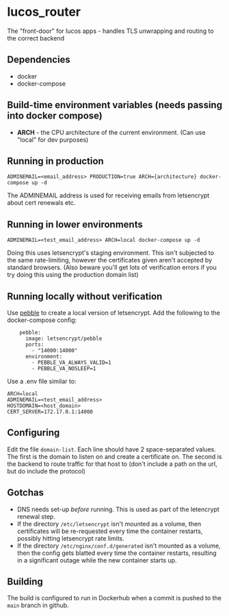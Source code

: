 # lucos_router
The "front-door" for lucos apps - handles TLS unwrapping and routing to the correct backend

## Dependencies
* docker
* docker-compose


## Build-time environment variables (needs passing into docker compose)
* __ARCH__ - the CPU architecture of the current environment.  (Can use "local" for dev purposes)

## Running in production
`ADMINEMAIL=<email_address> PRODUCTION=true ARCH={architecture} docker-compose up -d`

The ADMINEMAIL address is used for receiving emails from letsencrypt about cert renewals etc.

## Running in lower environments
`ADMINEMAIL=<test_email_address> ARCH=local docker-compose up -d`

Doing this uses letsencrypt's staging environment.  This isn't subjected to the same rate-limiting, however the certificates given aren't accepted by standard browsers.  (Also beware you'll get lots of verification errors if you try doing this using the production domain list)

## Running locally without verification
Use [pebble](https://github.com/letsencrypt/pebble) to create a local version of letsencrypt.  Add the following to the docker-compose config:
```
    pebble:
      image: letsencrypt/pebble
      ports:
        - "14000:14000"
      environment:
        - PEBBLE_VA_ALWAYS_VALID=1
        - PEBBLE_VA_NOSLEEP=1
```
Use a .env file similar to:
```
ARCH=local
ADMINEMAIL=<test_email_address>
HOSTDOMAIN=<host_domain>
CERT_SERVER=172.17.0.1:14000
```

## Configuring

Edit the file `domain-list`.  Each line should have 2 space-separated values.  The first is the domain to listen on and create a certificate on.  The second is the backend to route traffic for that host to (don't include a path on the url, but do include the protocol)

## Gotchas

* DNS needs set-up _before_ running.  This is used as part of the letencrypt renewal step.
* If the directory `/etc/letsencrypt` isn't mounted as a volume, then certificates will be re-requested every time the container restarts, possibly hitting letsencrypt rate limits.
* If the directory `/etc/nginx/conf.d/generated` isn't mounted as a volume, then the config gets blatted every time the container restarts, resulting in a significant outage while the new container starts up.

## Building
The build is configured to run in Dockerhub when a commit is pushed to the `main` branch in github.